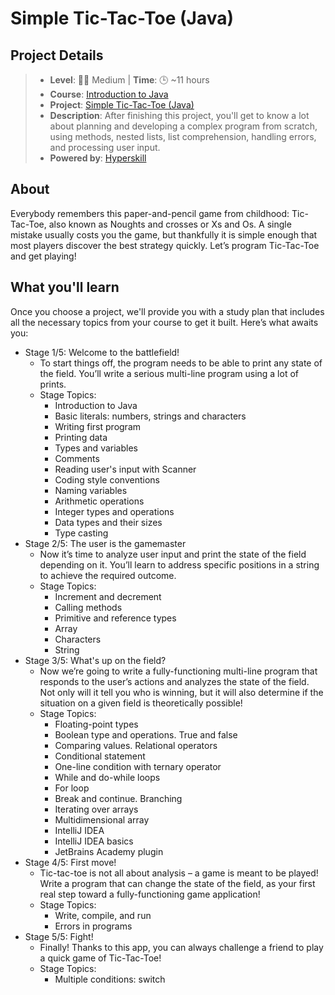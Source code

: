 # Simple Tic-Tac-Toe (Java)

## Project Details
> - **Level**: 🌟🌟 Medium | **Time**: 🕒 ~11 hours
> - **Course**: [Introduction to Java](https://hyperskill.org/courses/8-introduction-to-java)
> - **Project**: [Simple Tic-Tac-Toe (Java)](https://hyperskill.org/projects/48?track=8)
> - **Description**: After finishing this project, you'll get to know a lot about planning and developing a complex 
    program from scratch, using methods, nested lists, list comprehension, handling errors, and processing user input.
> - **Powered by**: [Hyperskill](https://hyperskill.org/)

## About
Everybody remembers this paper-and-pencil game from childhood: Tic-Tac-Toe, also known as Noughts and crosses or Xs and 
Os.  A single mistake usually costs you the game, but thankfully it is simple enough that most players discover the best 
strategy quickly. Let’s program Tic-Tac-Toe and get playing!

## What you'll learn
Once you choose a project, we'll provide you with a study plan that includes all the necessary topics from your course 
to get it built. Here’s what awaits you:

- Stage 1/5: Welcome to the battlefield!
  - To start things off, the program needs to be able to print any state of the field. You’ll write a serious multi-line 
    program using a lot of prints.
  - Stage Topics:
    - Introduction to Java
    - Basic literals: numbers, strings and characters
    - Writing first program
    - Printing data
    - Types and variables
    - Comments
    - Reading user's input with Scanner
    - Coding style conventions
    - Naming variables
    - Arithmetic operations
    - Integer types and operations
    - Data types and their sizes
    - Type casting
- Stage 2/5: The user is the gamemaster
  - Now it’s time to analyze user input and print the state of the field depending on it. You’ll learn to address 
    specific positions in a string to achieve the required outcome.
  - Stage Topics:
    - Increment and decrement
    - Calling methods
    - Primitive and reference types
    - Array
    - Characters
    - String
- Stage 3/5: What's up on the field?
  - Now we’re going to write a fully-functioning multi-line program that responds to the user’s actions and analyzes the 
    state of the field. Not only will it tell you who is winning, but it will also determine if the situation on a given 
    field is theoretically possible!
  - Stage Topics:
    - Floating-point types
    - Boolean type and operations. True and false
    - Comparing values. Relational operators
    - Conditional statement
    - One-line condition with ternary operator
    - While and do-while loops
    - For loop
    - Break and continue. Branching
    - Iterating over arrays
    - Multidimensional array
    - IntelliJ IDEA
    - IntelliJ IDEA basics
    - JetBrains Academy plugin
- Stage 4/5: First move!
  - Tic-tac-toe is not all about analysis – a game is meant to be played! Write a program that can change the state of 
    the field, as your first real step toward a fully-functioning game application!
  - Stage Topics:
    - Write, compile, and run
    - Errors in programs
- Stage 5/5: Fight!
  - Finally! Thanks to this app, you can always challenge a friend to play a quick game of Tic-Tac-Toe!
  - Stage Topics:
    - Multiple conditions: switch